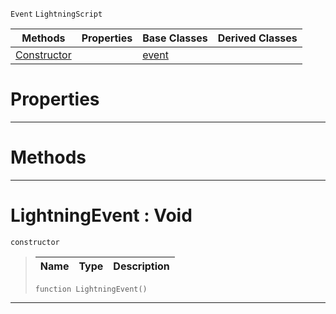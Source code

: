  `Event` `LightningScript`



|Methods|Properties|Base Classes|Derived Classes|
|---|---|---|---|
|[ Constructor](https://github.com/dragonCASTjosh/PlasmaDocs/blob/master/code_reference/class_reference/lightningevent.markdown#lightningevent-void)| |[event](https://github.com/dragonCASTjosh/PlasmaDocs/blob/master/code_reference/class_reference/event.markdown)| |


 #  Properties


---  
 #  Methods


---  
 #  LightningEvent : Void

 `constructor`

> 
> |Name|Type|Description|
> |---|---|---|
> ``` lang=cpp, name=Lightning
> function LightningEvent()
> ``` 


---  
 

 